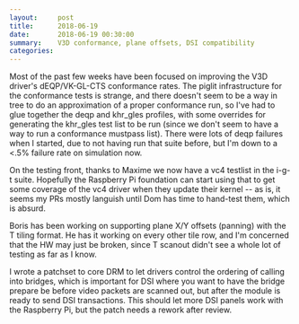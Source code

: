 ```yaml
---
layout:     post
title:      2018-06-19
date:       2018-06-19 00:30:00
summary:    V3D conformance, plane offsets, DSI compatibility
categories: 
---
```


Most of the past few weeks have been focused on improving the V3D
driver's dEQP/VK-GL-CTS conformance rates.  The piglit infrastructure
for the conformance tests is strange, and there doesn't seem to be a
way in tree to do an approximation of a proper conformance run, so
I've had to glue together the deqp and khr_gles profiles, with some
overrides for generating the khr_gles test list to be run (since we
don't seem to have a way to run a conformance mustpass list).  There
were lots of deqp failures when I started, due to not having run that
suite before, but I'm down to a <.5% failure rate on simulation now.

On the testing front, thanks to Maxime we now have a vc4 testlist in
the i-g-t suite.  Hopefully the Raspberry Pi foundation can start
using that to get some coverage of the vc4 driver when they update
their kernel -- as is, it seems my PRs mostly languish until Dom has
time to hand-test them, which is absurd.

Boris has been working on supporting plane X/Y offsets (panning) with
the T tiling format.  He has it working on every other tile row, and
I'm concerned that the HW may just be broken, since T scanout didn't
see a whole lot of testing as far as I know.

I wrote a patchset to core DRM to let drivers control the ordering of
calling into bridges, which is important for DSI where you want to
have the bridge prepare be before video packets are scanned out, but
after the module is ready to send DSI transactions.  This should let
more DSI panels work with the Raspberry Pi, but the patch needs a
rework after review.
